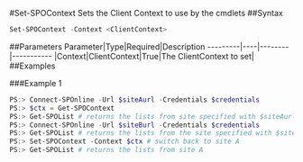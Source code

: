 #Set-SPOContext
Sets the Client Context to use by the cmdlets
##Syntax
```powershell
Set-SPOContext -Context <ClientContext>
```


##Parameters
Parameter|Type|Required|Description
---------|----|--------|-----------
|Context|ClientContext|True|The ClientContext to set|
##Examples

###Example 1
```powershell
PS:> Connect-SPOnline -Url $siteAurl -Credentials $credentials
PS:> $ctx = Get-SPOContext
PS:> Get-SPOList # returns the lists from site specified with $siteAurl
PS:> Connect-SPOnline -Url $siteBurl -Credentials $credentials
PS:> Get-SPOList # returns the lists from the site specified with $siteBurl
PS:> Set-SPOContext -Context $ctx # switch back to site A
PS:> Get-SPOList # returns the lists from site A
```

